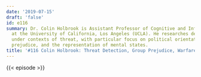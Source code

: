 ```yaml
---
date: '2019-07-15'
draft: 'false'
id: e116
summary: Dr. Colin Holbrook is Assistant Professor of Cognitive and Information Sciences
  at the University of California, Los Angeles (UCLA). He researches decision-making
  under contexts of threat, with particular focus on political orientation, group
  prejudice, and the representation of mental states.
title: '#116 Colin Holbrook: Threat Detection, Group Prejudice, Warfare, and Religion'
---
```

{{< episode >}}
